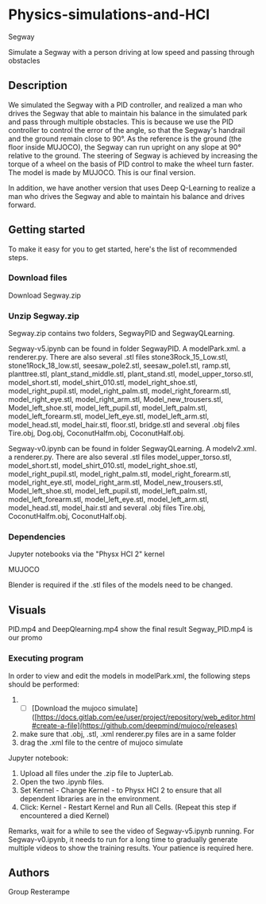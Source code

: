 # Physics-simulations-and-HCI
Segway

Simulate a Segway with a person driving at low speed and passing through obstacles

## Description
We simulated the Segway with a PID controller, and realized a man who drives the Segway that able to maintain his balance in the simulated park and pass through multiple obstacles. This is because we use the PID controller to control the error of the angle, so that the Segway's handrail and the ground remain close to 90°. As the reference is the ground (the floor inside MUJOCO), the Segway can run upright on any slope at 90° relative to the ground. The steering of Segway is achieved by increasing the torque of a wheel on the basis of PID control to make the wheel turn faster. The model is made by MUJOCO. This is our final version.

In addition, we have another version that uses Deep Q-Learning to realize a man who drives the Segway and able to maintain his balance and drives forward.

## Getting started

To make it easy for you to get started, here's the list of recommended steps.

### Download files

Download Segway.zip


### Unzip Segway.zip
Segway.zip contains two folders, SegwayPID and SegwayQLearning.


Segway-v5.ipynb can be found in folder SegwayPID. A modelPark.xml. a renderer.py. There are also several .stl files stone3Rock_15_Low.stl, stone1Rock_18_low.stl, seesaw_pole2.stl, seesaw_pole1.stl, ramp.stl, planttree.stl, plant_stand_middle.stl, plant_stand.stl, model_upper_torso.stl, model_short.stl, model_shirt_010.stl, model_right_shoe.stl, model_right_pupil.stl, model_right_palm.stl, model_right_forearm.stl, model_right_eye.stl, model_right_arm.stl, Model_new_trousers.stl, Model_left_shoe.stl, model_left_pupil.stl, model_left_palm.stl, model_left_forearm.stl, model_left_eye.stl, model_left_arm.stl, model_head.stl, model_hair.stl, floor.stl, bridge.stl  and several .obj files Tire.obj, Dog.obj, CoconutHalfm.obj, CoconutHalf.obj.

Segway-v0.ipynb can be found in folder SegwayQLearning. A modelv2.xml. a renderer.py. There are also several .stl files model_upper_torso.stl, model_short.stl, model_shirt_010.stl, model_right_shoe.stl, model_right_pupil.stl, model_right_palm.stl, model_right_forearm.stl, model_right_eye.stl, model_right_arm.stl, Model_new_trousers.stl, Model_left_shoe.stl, model_left_pupil.stl, model_left_palm.stl, model_left_forearm.stl, model_left_eye.stl, model_left_arm.stl, model_head.stl, model_hair.stl and several .obj files Tire.obj, CoconutHalfm.obj, CoconutHalf.obj.


### Dependencies

Jupyter notebooks via the "Physx HCI 2" kernel

MUJOCO

Blender is required if the .stl files of the models need to be changed.

## Visuals
PID.mp4 and DeepQlearning.mp4 show the final result
Segway_PID.mp4 is our promo

### Executing program
In order to view and edit the models in modelPark.xml, the following steps should be performed:

1.  - [ ] [Download the mujoco simulate]([https://docs.gitlab.com/ee/user/project/repository/web_editor.html#create-a-file](https://github.com/deepmind/mujoco/releases) 
2.   make sure that .obj, .stl, .xml renderer.py files are in a same folder
3.  drag the .xml file to the centre of mujoco simulate


Jupyter notebook:
1. Upload all files under the .zip file to JupterLab.
2. Open the two .ipynb files. 
3. Set Kernel - Change Kernel - to Physx HCI 2 to ensure that all dependent libraries are in the environment.
4. Click: Kernel - Restart Kernel and Run all Cells. (Repeat this step if encountered a died Kernel)

Remarks, wait for a while to see the video of Segway-v5.ipynb running. For Segway-v0.ipynb, it needs to run for a long time to gradually generate multiple videos to show the training results. Your patience is required here.

## Authors

Group Resterampe

